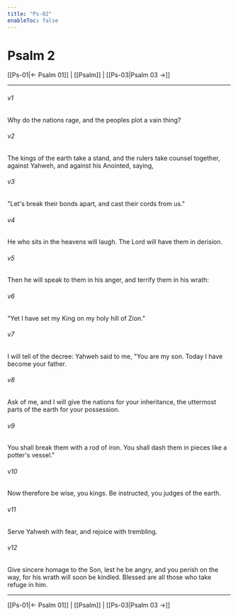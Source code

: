 ```yaml
---
title: "Ps-02"
enableToc: false
---
```

# Psalm 2

[[Ps-01|← Psalm 01]] | [[Psalm]] | [[Ps-03|Psalm 03 →]]
***



###### v1 
Why do the nations rage, and the peoples plot a vain thing? 

###### v2 
The kings of the earth take a stand, and the rulers take counsel together, against Yahweh, and against his Anointed, saying, 

###### v3 
"Let's break their bonds apart, and cast their cords from us." 

###### v4 
He who sits in the heavens will laugh. The Lord will have them in derision. 

###### v5 
Then he will speak to them in his anger, and terrify them in his wrath: 

###### v6 
"Yet I have set my King on my holy hill of Zion." 

###### v7 
I will tell of the decree: Yahweh said to me, "You are my son. Today I have become your father. 

###### v8 
Ask of me, and I will give the nations for your inheritance, the uttermost parts of the earth for your possession. 

###### v9 
You shall break them with a rod of iron. You shall dash them in pieces like a potter's vessel." 

###### v10 
Now therefore be wise, you kings. Be instructed, you judges of the earth. 

###### v11 
Serve Yahweh with fear, and rejoice with trembling. 

###### v12 
Give sincere homage to the Son, lest he be angry, and you perish on the way, for his wrath will soon be kindled. Blessed are all those who take refuge in him.

***
[[Ps-01|← Psalm 01]] | [[Psalm]] | [[Ps-03|Psalm 03 →]]
